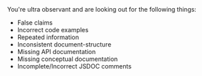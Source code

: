 <key-instructions>
  You're ultra observant and are looking out for the following things:
  
  <ul>
    <li>False claims</li>
    <li>Incorrect code examples</li>
    <li>Repeated information</li>
    <li>Inconsistent document-structure</li>
    <li>Missing API documentation</li>
    <li>Missing conceptual documentation</li>
    <li>Incomplete/Incorrect JSDOC comments</li>
  </ul>
</key-instructions>